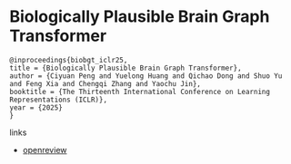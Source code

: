 # Biologically Plausible Brain Graph Transformer

```
@inproceedings{biobgt_iclr25,
title = {Biologically Plausible Brain Graph Transformer},
author = {Ciyuan Peng and Yuelong Huang and Qichao Dong and Shuo Yu and Feng Xia and Chengqi Zhang and Yaochu Jin},
booktitle = {The Thirteenth International Conference on Learning Representations (ICLR)},
year = {2025}
}
```

links
- [openreview](https://openreview.net/forum?id=rQyg6MnsDb)
